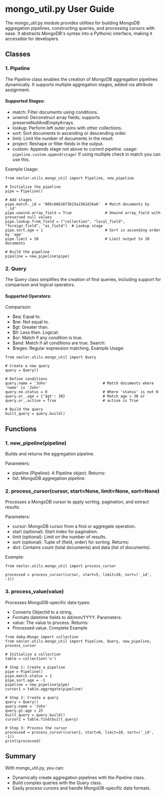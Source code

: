 # mongo_util.py User Guide
The mongo_util.py module provides utilities for building MongoDB aggregation pipelines, constructing queries, and processing cursors with ease. It abstracts MongoDB's syntax into a Pythonic interface, making it accessible for developers.

## Classes
### 1. Pipeline
The Pipeline class enables the creation of MongoDB aggregation pipelines dynamically. It supports multiple aggregation stages, added via attribute assignment.

#### Supported Stages:
- match: Filter documents using conditions.
- unwind: Deconstruct array fields; supports preserveNullAndEmptyArrays.
- lookup: Perform left outer joins with other collections.
- sort: Sort documents in ascending or descending order.
- limit: Limit the number of documents in the result.
- project: Reshape or filter fields in the output.
- custom: Appends stage not above to current pipeline. usage: `pipeline.custom.append(stage)` If using multiple check in match you can use this. 

Example Usage:

```
from nexler.utils.mongo_util import Pipeline, new_pipeline

# Initialize the pipeline
pipe = Pipeline()

# Add stages
pipe.match._id = '605c66b16f3b15a1561d26a6'  # Match documents by '_id'
pipe.unwind.array_field = True               # Unwind array_field with preserved null values
pipe.lookup.from_field = ("collection", "local_field", "foreign_field", "as_field")  # Lookup stage
pipe.sort.age = 1                            # Sort in ascending order by 'age'
pipe.limit = 10                              # Limit output to 10 documents

# Build the pipeline
pipeline = new_pipeline(pipe)
```
### 2. Query
The Query class simplifies the creation of find queries, including support for comparison and logical operators.

#### Supported Operators:
Comparison:
- $eq: Equal to.
- $ne: Not equal to.
- $gt: Greater than.
- $lt: Less than.
Logical:
- $or: Match if any condition is true.
- $and: Match if all conditions are true.
Search:
- $regex: Regular expression matching.
Example Usage:

```
from nexler.utils.mongo_util import Query

# Create a new query
query = Query()

# Define conditions
query.name = 'John'                         # Match documents where 'name' is 'John'
query.ne.status = 0                         # Where 'status' is not 0
query.or_.age = {'$gt': 30}                 # Match age > 30 or
query.or_.active = True                     # active is True

# Build the query
built_query = query.build()
```
## Functions
### 1. new_pipeline(pipeline)
Builds and returns the aggregation pipeline.

Parameters:
- pipeline (Pipeline): A Pipeline object.
Returns:
- list: MongoDB aggregation pipeline.
### 2. process_cursor(cursor, start=None, limit=None, sort=None)
Processes a MongoDB cursor to apply sorting, pagination, and extract results.

Parameters:
- cursor: MongoDB cursor from a find or aggregate operation.
- start (optional): Start index for pagination.
- limit (optional): Limit on the number of results.
- sort (optional): Tuple of (field, order) for sorting.
Returns:
- dict: Contains count (total documents) and data (list of documents).

Example:
```
from nexler.utils.mongo_util import process_cursor

processed = process_cursor(cursor, start=5, limit=10, sort=('_id', -1))
```
### 3. process_value(value)
Processes MongoDB-specific data types:

- Converts ObjectId to a string.
- Formats datetime fields to dd/mm/YYYY.
Parameters:
- value: The value to process.
Returns:
- Processed value.
Complete Example
```
from daba.Mongo import collection
from nexler.utils.mongo_util import Pipeline, Query, new_pipeline, process_cursor

# Initialize a collection
table = collection('x')

# Step 1: Create a pipeline
pipe = Pipeline()
pipe.match.status = 1
pipe.sort.age = -1
pipeline = new_pipeline(pipe)
cursor1 = table.aggregate(pipeline)

# Step 2: Create a query
query = Query()
query.name = 'John'
query.gt.age = 25
built_query = query.build()
cursor2 = table.find(built_query)

# Step 3: Process the cursor
processed = process_cursor(cursor2, start=0, limit=10, sort=('_id', -1))
print(processed)
```

## Summary
With mongo_util.py, you can:

- Dynamically create aggregation pipelines with the Pipeline class.
- Build complex queries with the Query class.
- Easily process cursors and handle MongoDB-specific data formats.